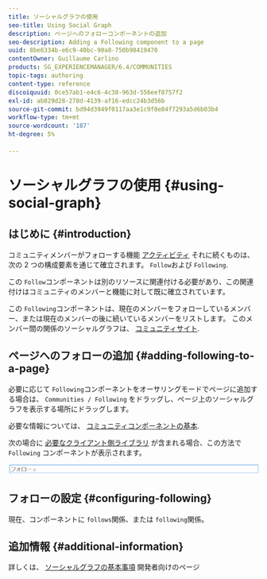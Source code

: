 ```yaml
---
title: ソーシャルグラフの使用
seo-title: Using Social Graph
description: ページへのフォローコンポーネントの追加
seo-description: Adding a Following component to a page
uuid: 8be6334b-e6c9-40bc-90a8-750b98419470
contentOwner: Guillaume Carlino
products: SG_EXPERIENCEMANAGER/6.4/COMMUNITIES
topic-tags: authoring
content-type: reference
discoiquuid: 0ce57ab1-e4c6-4c38-963d-556eef8757f2
exl-id: ab829d28-278d-4139-af16-edcc24b3d56b
source-git-commit: bd94d3949f0117aa3e1c9f0e84f7293a5d6b03b4
workflow-type: tm+mt
source-wordcount: '187'
ht-degree: 5%

---
```


# ソーシャルグラフの使用 {#using-social-graph}

## はじめに {#introduction}

コミュニティメンバーがフォローする機能 [アクティビティ](activities.md) それに続くものは、次の 2 つの構成要素を通じて確立されます。 `Follow`および `Following`.

この `Follow`コンポーネントは別のリソースに関連付ける必要があり、この関連付けはコミュニティのメンバーと機能に対して既に確立されています。

この `Following`コンポーネントは、現在のメンバーをフォローしているメンバー、または現在のメンバーの後に続いているメンバーをリストします。 このメンバー間の関係のソーシャルグラフは、 [コミュニティサイト](overview.md#communitiessites).

## ページへのフォローの追加 {#adding-following-to-a-page}

必要に応じて `Following`コンポーネントをオーサリングモードでページに追加する場合は、 `Communities / Following` をドラッグし、ページ上のソーシャルグラフを表示する場所にドラッグします。

必要な情報については、 [コミュニティコンポーネントの基本](basics.md).

次の場合に [必要なクライアント側ライブラリ](essentials-socialgraph.md#essentials-for-client-side) が含まれる場合、この方法で `Following` コンポーネントが表示されます。

![chlimage_1-447](assets/chlimage_1-447.png)

## フォローの設定 {#configuring-following}

現在、コンポーネントに `follows`関係、または `following`関係。

## 追加情報 {#additional-information}

詳しくは、 [ソーシャルグラフの基本事項](essentials-socialgraph.md) 開発者向けのページ
